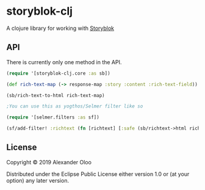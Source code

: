 # storyblok-clj

A clojure library for working with [Storyblok](https://www.storyblok.com/)

## API
There is currently only one method in the API.

```clojure
(require '[storyblok-clj.core :as sb])

(def rich-text-map (-> response-map :story :content :rich-text-field))

(sb/rich-text-to-html rich-text-map)

;You can use this as yogthos/Selmer filter like so

(require '[selmer.filters :as sf])

(sf/add-filter! :richtext (fn [richtext] [:safe (sb/richtext->html richtext)]))

```

## License

Copyright © 2019 Alexander Oloo

Distributed under the Eclipse Public License either version 1.0 or (at
your option) any later version.
